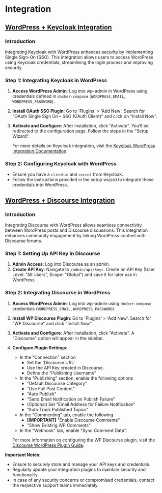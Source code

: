 # Integration

## [WordPress + Keycloak Integration](#wpKeycloak)

### Introduction

Integrating Keycloak with WordPress enhances security by implementing Single Sign-On (SSO). This integration allows users to access WordPress using Keycloak credentials, streamlining the login process and improving security.

### Step 1: Integrating Keycloak in WordPress

1. **Access WordPress Admin**: Log into wp-admin in WordPress using credentials defined in `docker-compose` (`WORDPRESS_EMAIL`, `WORDPRESS_PASSWORD`).
2. **Install OAuth SSO Plugin**: Go to 'Plugins' > 'Add New'. Search for "OAuth Single Sign On – SSO (OAuth Client)" and click on "Install Now".
3. **Activate and Configure**: After installation, click "Activate". You’ll be redirected to the configuration page. Follow the steps in the "Setup Wizard".

   For more details on Keycloak integration, visit the [Keycloak WordPress Integration Documentation](https://plugins.miniorange.com/keycloak-single-sign-on-wordpress-sso-oauth-openid-connect/).

### Step 2: Configuring Keycloak with WordPress

- Ensure you have a `clientid` and `secret` from Keycloak.
- Follow the instructions provided in the setup wizard to integrate these credentials into WordPress.

## [WordPress + Discourse Integration](#wpdiscourse)

### Introduction

Integrating Discourse with WordPress allows seamless connectivity between WordPress posts and Discourse discussions. This integration enhances community engagement by linking WordPress content with Discourse forums.

### Step 1: Setting Up API Key in Discourse

1. **Admin Access**: Log into Discourse as an admin.
2. **Create API Key**: Navigate to `/admin/api/keys`. Create an API Key (User Level: "All Users", Scope: "Global") and save it for later use in WordPress.

### Step 2: Integrating Discourse in WordPress

1. **Access WordPress Admin**: Log into wp-admin using `docker-compose` credentials (`WORDPRESS_EMAIL`, `WORDPRESS_PASSWORD`).
2. **Install WP Discourse Plugin**: Go to 'Plugins' > 'Add New'. Search for "WP Discourse" and click "Install Now".
3. **Activate and Configure**: After installation, click "Activate". A "Discourse" option will appear in the sidebar.
4. **Configure Plugin Settings**:

   - In the "Connection" section
     - Set the 'Discourse URL'.
     - Use the API Key created in Discourse.
     - Define the "Publishing Username"
   - In the "Publishing" section, enable the following options
     - "Default Discourse Category"
     - "Use Full Post Content"
     - "Auto Publish"
     - "Send Email Notification on Publish Failure"
     - (Optional) Set "Email Address for Failure Notification"
     - "Auto Track Published Topics" 
   - In the "Commenting" tab, enable the following
      - **[IMPORTANT]** "Enable Discourse Comments"
      - "Show Existing WP Comments"
   - In the "Webhook" tab, enable "Sync Comment Data".

   For more information on configuring the WP Discourse plugin, visit the [Discourse WordPress Plugin Guide](https://meta.discourse.org/t/install-and-configure-the-wp-discourse-wordpress-plugin-for-discourse/50752).

**Important Notes:**

- Ensure to securely store and manage your API keys and credentials.
- Regularly update your integration plugins to maintain security and functionality.
- In case of any security concerns or compromised credentials, contact the respective support teams immediately.

